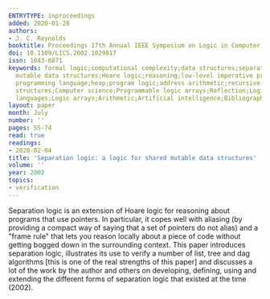 ```yaml
---
ENTRYTYPE: inproceedings
added: 2020-01-28
authors:
- J. C. Reynolds
booktitle: Proceedings 17th Annual IEEE Symposium on Logic in Computer Science
doi: 10.1109/LICS.2002.1029817
issn: 1043-6871
keywords: formal logic;computational complexity;data structures;separation logic;shared
  mutable data structures;Hoare logic;reasoning;low-level imperative programs;imperative
  programming language;heap;program logic;address arithmetic;recursive procedures;Data
  structures;Computer science;Programmable logic arrays;Reflection;Logic programming;Computer
  languages;Logic arrays;Arithmetic;Artificial intelligence;Bibliographies
layout: paper
month: July
number: ''
pages: 55-74
read: true
readings:
- 2020-02-04
title: 'Separation logic: a logic for shared mutable data structures'
volume: ''
year: 2002
topics:
- verification
---
```


Separation logic is an extension of Hoare logic for reasoning about
programs that use pointers.
In particular, it copes well with aliasing (by providing
a compact way of saying that a set of pointers do not alias)
and a "frame rule" that lets you reason locally about a piece of
code without getting bogged down in the surrounding context.
This paper introduces separation logic,
illustrates its use to verify
 a number of list, tree and dag algorithms
 [this is one of the real strengths of this paper]
and discusses a lot of the work by the author and others
on developing, defining, using and extending 
the different forms of separation logic that existed at the
time (2002).